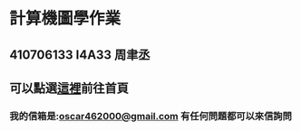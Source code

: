 # 計算機圖學作業<br>
## 410706133 I4A33 周聿丞<br>
## 可以點選[這裡](https://github.com/oscarjkl123/CGhws/index.html)前往首頁<br>
### 我的信箱是:oscar462000@gmail.com 有任何問題都可以來信詢問
